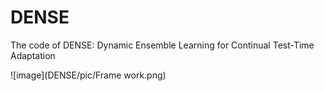 # DENSE
The code of DENSE: Dynamic Ensemble Learning for Continual Test-Time Adaptation

![image](DENSE/pic/Frame work.png)
